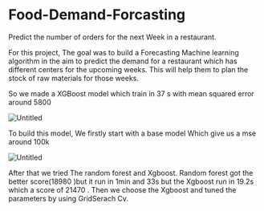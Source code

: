 # Food-Demand-Forcasting
Predict the number of orders for the next Week in a restaurant.

For this project, The goal was to build a Forecasting Machine learning algorithm in the aim to predict the demand for a restaurant which has different centers for the upcoming weeks. This will help them to plan the stock of raw materials for those weeks.

So we made a XGBoost model which train in 37 s with mean squared error around 5800 

![Untitled](https://s3-us-west-2.amazonaws.com/secure.notion-static.com/b642955a-ce99-4aa9-958a-ca2eb8427e67/Untitled.png)

To build this model, We firstly start with a base model Which give us a mse around 100k 

![Untitled](https://s3-us-west-2.amazonaws.com/secure.notion-static.com/35cb2e47-c83e-459b-8a60-d9b3ef69ca5a/Untitled.png)

After that we tried The random forest and Xgboost. Random forest got the better score(18980 )but it run in 1min and 33s but the Xgboost run in 19.2s which a score of 21470 . Then we choose the Xgboost and tuned the parameters by using GridSerach Cv.
